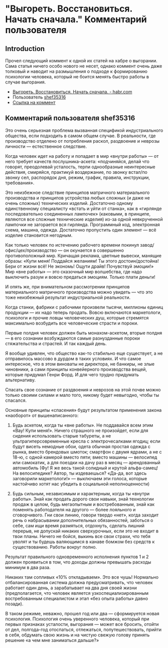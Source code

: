 # "Выгореть. Восстановиться. Начать сначала." Комментарий пользователя

## Introduction

Прочел следующий коммент к одной их статей на хабре о выгорании. Сама статья ничего особо нового не несет, однако коммент очень даже толковый и наводит на размышления о подходе к формированию психологии человека, который не боится менять быстро работы в случае выгорания.

- [Выгореть. Восстановиться. Начать сначала. - habr.com](https://habr.com/ru/post/475668/)
- Пользователь [shef35316](https://habr.com/ru/users/shef35316/)
- [Ссылка на коммент](https://habr.com/ru/post/475668/#comment_20884268)


## Комментарий пользователя shef35316

Это очень серьезная проблема вызванная спецификой индустриального общества, если подходить в самом общем случае.
В реальности, где производство отделено от потребления раскол, раздвоение и неврозы личности — естественное следствие.

Когда человек идет на работу и попадает в мир «внутри работы» — от него требует качеств послушника-аскета: «подчиняйся, делай что говорят, преодолевай усталость, терпи однообразные неинтересные действия, смиряйся, практикуй воздержание, по звонку встал/по звонку сел, распорядок дня, режим, график, правила, инструкции, требования».

Это неизбежное следствие принципов матричного материального производства и принципов устройства любых сложных (и даже не очень сложных) технических изделий. Достаточно одному единственному специалисту «встать и уйти от станка», как в «гирлянде последовательно соединенных лампочек» (каковыми, в принципе, являются все сложные технические изделия) из-за одной невкрученной лампочки не загорается вся гирлянда. Программный код, электронная схема, машина, одежда. Достаточно пропустить один элемент — всё изделие становится негодным.

Как только человек по истечению рабочего времени покинул завод/офис/цех/производство — он окунается в совершенно противоположный мир. Кричащая реклама, цветные вывески, манящие образы: «Купи меня! Поддайся желаниям! Ты этого достоин/достойна! Бери от жизни всё! Не экономь! Ощути драйв! Почувствуй эмоции!» Мир «вне работы» — это сказочный мир волшебства, где надо выключить разум и вовсю предаться эмоциям. Только плати деньги!

И опять же, при внимательном рассмотрении принципов материального матричного производства можно увидеть — что это тоже неизбежный результат индустриальной реальности.

Когда станки, фабрики с рабочими произвели тысячи, миллионы единиц продукции — их надо теперь продать.
Вовсю включаются маркетологи, психологи и прочие ловцы человеческих душ, которые стремятся максимально возбудить все человеческие страсти и пороки.

Первые полдня человек должен быть монахом-аскетом, вторые полдня — в его сознании возбуждаются самые разнузданные пороки стяжательства и страстей. И так каждый день.

Я вообще удивлен, что общество как-то стабильно еще существует, а не отправилось массово в дурдом в таких условиях.
И что самое интересное, что в этом виноваты не директора, не банкиры, не злые чиновники, а сами принципы конвейерного производства вещей, которые придумал Генри Форд. И для чего трудно придумать альтернативу.

Спасать свое сознание от раздвоения и неврозов на этой почве можно только своими силами и мало того, никому будет невыгодно, чтобы ты спасался.

Основные принципы «спасения» будут результатом применения закона «наоборот» от вышенаписанного:

1. Будь аскетом, когда ты «вне работы». Не поддавайся всем этим «Вау! Купи меня!». Ничего страшного не произойдет, если для сидения использовать старые табуреты, а не ультрагиперсовременные кресла с электрочесалками ягодиц; если будут висеть немодные обои, одета обычная простая одежда с рынка, вместо брендовых шмоток; смартфон с двумя ядрами, а не с 18-ю, с одной камерой вместо пяти; вместо машины — велосипед или самокатик, а для поездки на дачу раз в месяц — арендованный автомобиль (Фу! Я же весь такой солидный и крутой альфа-самец! На велосипедике? Автор, ты издеваешься? «Да-да, вот здесь заговорили маркетологи!» — выключаем эти голоса, которые настойчиво хотят нас убедить в социальной неполноценности)

2. Будь сильным, независимым и характерным, когда ты «внутри работы». Знай как продать дорого свои навыки, знай технологии продаж в целом, будь мегаопытным и востребованным, знай как поменять работодателя на другого — более лояльного и сговорчивого. Гни свои линию, говори твердо «нет», когда заходит речь о набрасывании дополнительных обязанностей, заботься о себе, сам ищи время размяться, отдохнуть, сделать лишний перерыв, не допускай никаких сверхурочных, если это не входит в твои планы. Ничего не бойся, выкинь все свои страхи, что тебя уволят и ты будешь валяющимся в канаве бомжом без средств к существованию. Работы вокруг полно.

Результат правильного одновременного исполнения пунктов 1 и 2 должен проявиться в том, что доходы должны превышать расходы минимум в два раза.

Никаких там сопливых «10% откладываем». Это все чушь! Нормально отбалансированная система должна предусматривать, что человек работает один день, а зарабатывает на два дня своей жизни (предполагается, что человек является узкоспециализированным востребованным специалистом и этап «без опыта работы» давно позади).

В таком режиме, неважно, прошел год или два — сформируется новая психология. Психология очень уверенного человека, который при первых признаках усталости, выгорания — может все бросить, отойти от дел, полгода-год отоспаться, отлежаться, попутешествовать, прийти в себя, обдумать свою жизнь и на чистую свежую голову принять решение «а чем мне заниматься дальше?»
